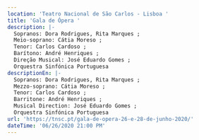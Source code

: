 ```yaml
---
location: 'Teatro Nacional de São Carlos - Lisboa '
title: 'Gala de Ópera '
description: |-
  Sopranos: Dora Rodrigues, Rita Marques ;
  Meio-soprano: Cátia Moreso ; 
  Tenor: Carlos Cardoso ;
  Barítono: André Henriques ;
  Direção Musical: José Eduardo Gomes ;
  Orquestra Sinfónica Portuguesa
descriptionEn: |-
  Sopranos: Dora Rodrigues, Rita Marques ;
  Mezzo-soprano: Cátia Moreso ; 
  Tenor: Carlos Cardoso ;
  Barritone: André Henriques ;
  Musical Direction: José Eduardo Gomes ;
  Orquestra Sinfónica Portuguesa
url: 'https://tnsc.pt/gala-de-opera-26-e-28-de-junho-2020/'
dateTime: '06/26/2020 21:00 PM'
---
```


